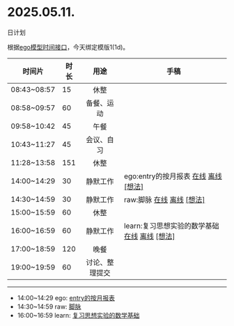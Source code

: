 # 2025.05.11.
日计划

根据[ego模型时间接口](https://gitee.com/hyg/blog/blob/master/timeflow.md)，今天绑定模版1(1d)。

| 时间片 | 时长 | 用途 | 手稿 |
| --- | --- | :---: | --- |
| 08:43~08:57 | 15 | 休整 |  |
| 08:58~09:57 | 60 | 备餐、运动 |  |
| 09:58~10:42 | 45 | 午餐 |  |
| 10:43~11:27 | 45 | 会议、自习 |  |
| 11:28~13:58 | 151 | 休整 |  |
| 14:00~14:29 | 30 | 静默工作 | ego:entry的按月报表 [在线](http://simp.ly/p/8t3vlk) [离线](../../draft/2025/20250511140000.md) <a href="mailto:huangyg@mars22.com?subject=关于2025.05.11.[ego:entry的按月报表]任务&body=日期: 20250511%0D%0A序号: 5%0D%0A手稿:../../draft/2025/20250511140000.md%0D%0A---请勿修改邮件主题及以上内容 从下一行开始写您的想法---%0D%0A">[想法]</a> |
| 14:30~14:59 | 30 | 静默工作 | raw:脚脉 [在线](http://simp.ly/p/5k9gJy) [离线](../../draft/2025/20250511143000.md) <a href="mailto:huangyg@mars22.com?subject=关于2025.05.11.[raw:脚脉]任务&body=日期: 20250511%0D%0A序号: 6%0D%0A手稿:../../draft/2025/20250511143000.md%0D%0A---请勿修改邮件主题及以上内容 从下一行开始写您的想法---%0D%0A">[想法]</a> |
| 15:00~15:59 | 60 | 休整 |  |
| 16:00~16:59 | 60 | 静默工作 | learn:复习思想实验的数学基础 [在线](http://simp.ly/p/4QDThK) [离线](../../draft/2025/20250511160000.md) <a href="mailto:huangyg@mars22.com?subject=关于2025.05.11.[learn:复习思想实验的数学基础]任务&body=日期: 20250511%0D%0A序号: 8%0D%0A手稿:../../draft/2025/20250511160000.md%0D%0A---请勿修改邮件主题及以上内容 从下一行开始写您的想法---%0D%0A">[想法]</a> |
| 17:00~18:59 | 120 | 晚餐 |  |
| 19:00~19:59 | 60 | 讨论、整理提交 |  |

---

- 14:00~14:29	ego: [entry的按月报表](../../draft/2025/20250511.01.md)
- 14:30~14:59	raw: [脚脉](../../draft/2025/20250511.02.md)
- 16:00~16:59	learn: [复习思想实验的数学基础](../../draft/2025/20250511.03.md)
